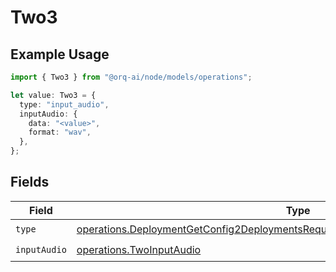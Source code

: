 # Two3

## Example Usage

```typescript
import { Two3 } from "@orq-ai/node/models/operations";

let value: Two3 = {
  type: "input_audio",
  inputAudio: {
    data: "<value>",
    format: "wav",
  },
};
```

## Fields

| Field                                                                                                                                                                                | Type                                                                                                                                                                                 | Required                                                                                                                                                                             | Description                                                                                                                                                                          |
| ------------------------------------------------------------------------------------------------------------------------------------------------------------------------------------ | ------------------------------------------------------------------------------------------------------------------------------------------------------------------------------------ | ------------------------------------------------------------------------------------------------------------------------------------------------------------------------------------ | ------------------------------------------------------------------------------------------------------------------------------------------------------------------------------------ |
| `type`                                                                                                                                                                               | [operations.DeploymentGetConfig2DeploymentsRequestRequestBodyMessages3ContentType](../../models/operations/deploymentgetconfig2deploymentsrequestrequestbodymessages3contenttype.md) | :heavy_check_mark:                                                                                                                                                                   | N/A                                                                                                                                                                                  |
| `inputAudio`                                                                                                                                                                         | [operations.TwoInputAudio](../../models/operations/twoinputaudio.md)                                                                                                                 | :heavy_check_mark:                                                                                                                                                                   | N/A                                                                                                                                                                                  |